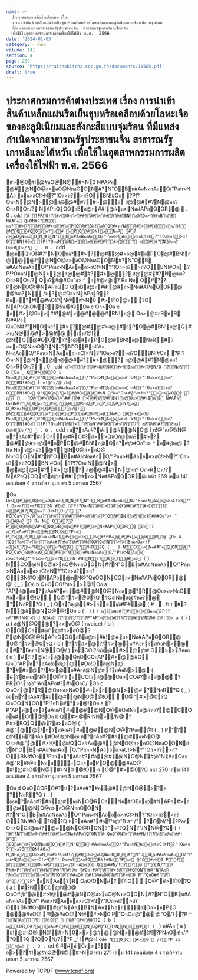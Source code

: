 ```yaml
---
name: >-
  ประกาศกรมการค้าต่างประเทศ เรื่อง
  การนำเข้าสินค้าเหล็กแผ่นรีดเย็นชุบหรือเคลือบด้วยโลหะเจือของอะลูมิเนียมและสังกะสีแบบจุ่มร้อน 
  ที่มีแหล่งกำเนิดจากสาธารณรัฐประชาชนจีน  สาธารณรัฐเกาหลีและไต้หวัน 
  เพื่อใช้ในอุตสาหกรรมการผลิตเครื่องใช้ไฟฟ้า พ.ศ.  2566
date: '2024-01-05'
category: ง พิเศษ
volume: 141
section: 4
page: 269
source: 'https://ratchakitcha.soc.go.th/documents/16505.pdf'
draft: true
---
```


# ประกาศกรมการค้าต่างประเทศ เรื่อง การนำเข้าสินค้าเหล็กแผ่นรีดเย็นชุบหรือเคลือบด้วยโลหะเจือของอะลูมิเนียมและสังกะสีแบบจุ่มร้อน  ที่มีแหล่งกำเนิดจากสาธารณรัฐประชาชนจีน  สาธารณรัฐเกาหลีและไต้หวัน  เพื่อใช้ในอุตสาหกรรมการผลิตเครื่องใช้ไฟฟ้า พ.ศ.  2566

#>@0#!@#คO@N@#>N0 N#APอ @#ํ@NO@ส>คO@NหลOON#?N"OBห#AอNคลAอO/"Pลห>NAอ ออ>ลC!>N?"!Oล>ส?>ส?OBN!#Oอ ?P!?OหลNํ@N>@ส@@##?#>@? ส@@##?N@หล?Oล>ROห/? NAPอQOQอBส@ห##!@#ล>Nค#APอQOR้@  . 0 . `cdd @!?PRO!?#>@0ค>##!@#>@#@@#BN!ล@Oล>@#อBหB N#APอ QหON#?"NO หล?#>?@#ํ@#>อ@#อPO@#BN!ล@Q#>ห/N@@#>@#@/ค/@!ํ@N็Q@#QO?ค?อ@# อPO@#BN!ล@NอR #?ส>คO@NหลOON#?N"OBห#AอNคลAอO/"Pลห>NAอออ>ลC!>N?"!Oล>ส?>ส? OBN!#Oอ ?P!?OหลNํ@N>@ส@@##?#>@? ส@@##?N@หล? Oล>ROห/?  . 0 . `cdd ํ@หQหON#?"NOหล?#>?@#ํ@#>อ@#อPO@#BN!ล@@@#ํ@NO@ส>คO@NหลOON#?N"OB ห#AอNคลAอO/"Pลห>NAอออ>ลC!>N?"!Oล>ส?>ส?OBN!#Oอ ?P!?OหลNํ@N>@ส@@##?#>@? ส@@##?N@หล? Oล>ROห/? Qอ?#@#Oอ"ล> ^ อ#@ค@ ? Rอ Nอ Q#??Pํ@NO@!@NAPอQO QอBส@ห##!@#ล>Nค#APอQOR้@ @!หล?N์ />?@#Oล>NAPอR?Pอ>?#!@#คO@N@#>N0 #>@0ํ@ห ?Q NAPอQหON็R@!ค/@!QOอ c Oล>Oอ e อ#>@0ค>##!@#>@#@@#BN!ล@ Oล>@#อBหB N#APอ QหON#?"NOหล?#>?@#ํ@#>อ@#อPO@#BN!ล@Q#>ห/N@@#>@#@ /ค/@!ํ@N็Q@#QO?ค?อ@#อPO@#BN!ล@NอR #?ส>คO@NหลOON#?N"OBห#Aอ NคลAอO/"Pลห>NAอออ>ลC!>N?"!Oล>ส?>ส?OBN!#Oอ ?P!?OหลNํ@N>@ส@@##?#>@? ส@@##?N@หล? Oล>ROห/?  . 0 . `cdd อ>?#!@#คO@N@#>N0ออ#>@0R/O ?NอR?Q Oอ _ Q#>@0?Q ì NหลOON#?N"OBห#AอNคลAอO/"Pลห>NAอออ>ลC!>N?"!Oล>ส?>ส?OBN!#Oอ î ห!@"ค/@!/N@ NหลOON#?N"OBห#AอNคลAอO/"Pลห>NAอออ>ลC!>N?"!Oล>ส?>ส?OBN!#Oอ @"QO>?อ?#@0Bล@##>N "Nอ"Oล>#@"ล>Nอ?"อส>คO@@!?ญ?  . O@"#>@0ค>##!@# >@#@@#BN!ล@Oล>@#อBหB N#APอ QหON#?"NOหล?#>?@#ํ@#>อ@#อPO@#BN!ล@ Q#>ห/N@@#>@#@/ค/@!ํ@N็Q@#QO?ค?อ@#อPO@#BN!ล@NอR #?ส>คO@ NหลOON#?N"OBห#AอNคลAอO/"Pลห>NAอออ>ลC!>N?"!Oล>ส?>ส?OBN!#Oอ ?P!?OหลNํ@N> @ส@@##?#>@? ส@@##?N@หล? Oล>ROห/?  . 0 . `cdd ì ห?สAอ#?#อ@#ํ@NO@ î ห!@"ค/@!/N@ ห?สAอ#?#อOส@#RO#?ส>>QหO/@หล?#>? @#ํ@#>อ@#อPO@#BN!ล@Qอ?#@#Oอ"ล> ^ อ#@ค@ ? Rอ Nอ สํ@ห#?@#ํ@NO@ส>คO@ NหลOON#?N"OBห#AอNคลAอO/"Pลห>NAอออ>ลC!>N?"!Oล>ส?>ส?OBN!#Oอ ?P!?OหลNํ@N> @ส@@##?#>@? ส@@##?N@หล? Oล>ROห/? NAPอQOQอBส@ห##!@#ล>Nค#APอQOR้@ หน้า 269 เลม 141 ตอนพิเศษ 4 ง ราชกิจจานุเบกษา 5 มกราคม 2567

Oอ ` QหO@#ํ@NO@ส>คO@NหลOON#?N"OBห#AอNคลAอO/"Pลห>NAอออ>ลC!>N?"! Oล>ส?>ส?OBN!#Oอ ?P!?OหลNํ@N>@ส@@##?#>@? ส@@##?N@หล? Oล>ROห/? ?PQOส>>/@หล?#>?@#ํ@#>อ@#อPO@#BN!ล@Qอ?#@#Oอ"ล> ^ อ#@ค@ ? Rอ Nอ Q#??Pํ@NO@!@NAPอQOQอBส@ห##!@#ล>Nค#APอQOR้@ Oอ!?ห?สAอ#?#อ@#ํ@NO@?Pออ P"ส@?R้@Oล>อ>NลO#อ>ส์OสNอ#!0Bล@##>อ@#ํ@NO@ Oอ a CO!?ส>>อห?สAอ#?#อ@#ํ@NO@OอN็>>BคคลOล>!?คBส!?>อ"N@ห@Pอ"N@Q ?NอR?Q ( _ ) N็COล>Nค#APอQOR้@?PQOส>คO@NหลOON#?N"OBห#AอNคลAอO/"Pลห>NAออ อ>ลC!>N?"!Oล>ส?>ส?OBN!#OอN็/?B>Q@#ล> ( ` ) N็COํ@NO@ส>คO@NหลOON#?N"OBห#AอNคลAอO/"Pลห>NAอออ>ลC!>N?"!Oล>ส?>ส? OBN!#OอNAPอํ@หN@"QหOONCOล>Nค#APอQOR้@@! ( _ ) Oอ b QหOCO!?ส>>@!Oอ a "APคํ@อห?สAอ#?#อ@#ํ@NO@Nอส@?R้@Oล>อ>NลO#อ>ส์ @!O  O@"#>@0?Q #Oอ!Nอส@#หล?@ ?NอR?Q ( _ ) QอBญ@#>อ>@#P#@ ( # .  . b ) #?N็@#ํ@NO@@!Oอ a ( _ ) ( ` ) ห?สAอ#?#อ>>Bคคล?P!?อ@"BR!NN> d NAอ ?@/??P"APคํ@อ#?N็@#ํ@NO@ @!Oอ a ( ` ) ( a ) สํ@N@Qํ@?ส>คO@ (Invoice) ( b ) OOOส#@"@#ส>คO@?Pํ@NO@!@NAPอQOQอBส@ห##!@#ล>Nค#APอQOR้@ O@"#>@0?Q ( c ) ?##>ํ@?/#>@ห#Aอห?สAอN>@ ( #?BคคลN@O@/ ) อCO!?อํ@@#>ํ@@# O>>Bคคล ( d ) #?!?@#!ออํ@@QหOCOอAP#>ํ@@#O QหO"APห?สAอ!ออํ@@#Oอ!Oสํ@N@ ?##>ํ@?/#>@ห#Aอสํ@N@ห?สAอN>@ ( #?BคคลN@O@/ ) อCO!ออํ@@Oล>CO#?!ออํ@@ ?PROลล@"!AอAPอ#?#อOลO/ Oอ c QหOส@?R้@Oล>อ>NลO#อ>ส์ํ@N>@# ?NอR?Q ( _ ) ออห?สAอ#?#อ@#ํ@NO@@!O  O@"#>@0?Q QหOONCO?P!?คBส!?>@!Oอ a ?P"APคํ@อห?สAอ#?#อ@#ํ@NO@#Oอ!Nอส@#หล?@COอค#O/@!Oอ b Q#>!@R!NN>/N@ ?P#>BQQํ@?ส>คO@ ( ` ) #@"@ํ@/ห?สAอ#?#อ@#ํ@NO@?Pออ@! ( _ ) P"?ํ@N็ห?สAอ #Oอ!สํ@N@ ห?สAอ#?#อ@#ํ@NO@ Oล>#@"@#>!@@#QOห#Aอ@#ํ@NO@ส>คO@NหลOON#?N"OBห#AอNคลAอ O/"Pลห>NAอออ>ลC!>N?"!Oล>ส?>ส?OBN!#Oอ?Pออห?สAอ#?#อ@#ํ@NO@N็#@"NAอOล> #@"R#!@ส Nออ้อOล>อPO@@#คO@ #!@#คO@N@#>N0 @!O ค O@"#>@0?Q หน้า 270 เลม 141 ตอนพิเศษ 4 ง ราชกิจจานุเบกษา 5 มกราคม 2567

Oอ d QหOCORO#?ห?สAอ#?#อ@#ํ@NO@>?> ?NอR?Q ( _ ) ํ@ห?สAอ#?#อ@#ํ@NO@ROสNอ#!0Bล@#NAPอ#>อ@#ํ@NO@ส>คO@NหลOON #?N"OBห#AอNคลAอO/"Pลห>NAอออ>ลC!>N?"!Oล>ส?>ส?OBN!#Oอ ?Q?Q ห?สAอ#?#อ!?อ@"B a^ /? ?ON/??Pออ Oล>QOสํ@ห#?@#ํ@NO@RON?"ค#?QN?"/NN@?Q ( ` ) #?N็อBส@ห##!@#ล>Nค#APอQOR้@ QหOํ@N>@##N/!?อBส@ห##! @"Q COล>ส>คO@NหลOON#?N"OBห#AอNคลAอO/"Pลห>NAอออ>ลC!>N?"!Oล>ส?>ส?OBN!#Oอ NAPอ?@Oล>สNNส#>!QหO!?@#QOส>คO@NหลOON#?N"OBห#AอNคลAอO/"Pลห>NAอออ>ลC!>N?"! Oล>ส?>ส?OBN!#Oอ?Pล> @"Q#>N0 P"?ํ@O@#?@Oล>#@"@ลค/@!คAหO@ Q@##N/!??@ ?ON/??PN#>P!ํ@N>@#N็#@"R#!@ส #Oอ!#@"@#>!@@#QON็#@"NAอ Nออ้อOล>อPO@@#คO@ #!@#คO@N@#>N0 P"QหO#@"@ @"Q/??P `^ อNAอ?R OลO/ON#? @!O  O@"#>@0?Q ( a ) #?N็COํ@NO@ QหO#@"@#>!@@#ํ@NO@ส>คO@NหลOON#?N"OBห#AอNคลAอO/" Pลห>NAอออ>ลC!>N?"!Oล>ส?>ส?OBN!#OอN็#@"NAอBNAอNออ้อOล>อPO @@#คO@ #!@#คO@N@#>N0 P"QหO#@"@ @"Q/??P `^ อNAอ?R @!O  O@"#>@0?Q ( b ) ห@CORO#?ห?สAอ#?#อ@#ํ@NO@#@"QR!Nํ@N>@#@! ( ` ) ห#Aอ ( a ) #!@#คO@ N@#>N0>>@#@ํ@N>@#@!?PNหOส!ค/# ?Q?Q ?QON/??P _^ !#@ค! `cde N็OR #>@0  /??P 25 ?/@ค!  . 0 . `cd 6 ##ค์ Cล>?์ อ>?#!@#คO@N@#>N0 หน้า 271 เลม 141 ตอนพิเศษ 4 ง ราชกิจจานุเบกษา 5 มกราคม 2567











Powered by TCPDF (www.tcpdf.org)
